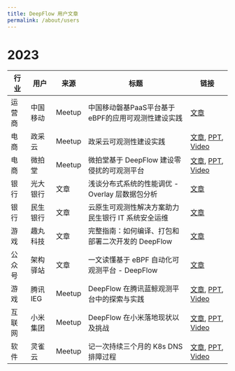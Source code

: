 ```yaml
---
title: DeepFlow 用户文章
permalink: /about/users
---
```


# 2023

| 行业   | 用户      | 来源   | 标题                                               | 链接               |
| ------ | --------- | ------ | -------------------------------------------------- | ------------------ |
| 运营商   | 中国移动    | Meetup  | 中国移动磐基PaaS平台基于eBPF的应用可观测性建设实践     | [文章](https://mp.weixin.qq.com/s/ACS4AXFUk0uCXAsVTBi2SQ) |
| 电商   | 政采云    | Meetup  | 政采云可观测性建设实践                           | [文章](https://mp.weixin.qq.com/s/P_r1LQ3HerYNBYPZPClc2g), [PPT](http://yunshan-guangzhou.oss-cn-beijing.aliyuncs.com/yunshan-ticket/pdf/7698944121a1ce331c35428be49c2975_20230921103323.pdf), [Video](https://www.bilibili.com/video/BV1Sw411e7zC) |
| 电商   | 微拍堂    | Meetup | 微拍堂基于 DeepFlow 建设零侵扰的可观测平台        | [文章](https://mp.weixin.qq.com/s/P1tsmFW_9poIScxXCdOlLg), [PPT](http://yunshan-guangzhou.oss-cn-beijing.aliyuncs.com/yunshan-ticket/pdf/ab5c0568c000db0d0669c8c6a59c3551_20230921103335.pdf), [Video](https://www.bilibili.com/video/BV1zH4y1S7zG) |
| 银行   | 光大银行  | 文章   | 浅谈分布式系统的性能调优 - Overlay 层数据包分析    | [文章](https://mp.weixin.qq.com/s/aXwH6IIjCwZYHHqtqP2NSQ) |
| 银行   | 民生银行  | 文章   | 云原生可观测性解决方案助力民生银行 IT 系统安全运维 | [文章](https://mp.weixin.qq.com/s/rcCSDZfauhDdRD32hf5oxw) |
| 游戏   | 趣丸科技  | 文章   | 完整指南：如何编译、打包和部署二次开发的 DeepFlow  | [文章](https://mp.weixin.qq.com/s/-jWYq2rTRaTueuN0sAb3lA) |
| 公众号 | 架构驿站  | 文章   | 一文读懂基于 eBPF 自动化可观测平台 - DeepFlow      | [文章](https://mp.weixin.qq.com/s/vkHsvoxJ6Ep-githtJAv7g) |
| 游戏   | 腾讯 IEG  | Meetup | DeepFlow 在腾讯蓝鲸观测平台中的探索与实践          | [文章](https://www.infoq.cn/article/raua40qhu5ejhmqb0mf3), [PPT](http://yunshan-guangzhou.oss-cn-beijing.aliyuncs.com/yunshan-ticket/pdf/1de79730a61f2f03dce9890862733cf4_20231031154518.pdf), [Video](https://www.bilibili.com/video/BV1o14y1S7iy) |
| 互联网 | 小米集团  | Meetup | DeepFlow 在小米落地现状以及挑战                    | [文章](https://mp.weixin.qq.com/s/0WMIdy1SoTYRTkU2e-PprQ), [PPT](http://yunshan-guangzhou.oss-cn-beijing.aliyuncs.com/yunshan-ticket/pdf/a1ee4bcf5678dbd276353f4b59f4aeff_20231031154555.pdf), [Video](https://www.bilibili.com/video/BV12u411h7bn) |
| 软件   | 灵雀云    | Meetup | 记一次持续三个月的 K8s DNS 排障过程                | [文章](https://mp.weixin.qq.com/s/dDfckiTaALmFYHL6Tes_SA), [PPT](http://yunshan-guangzhou.oss-cn-beijing.aliyuncs.com/yunshan-ticket/pdf/ff69a942735788d654ba3b7d5acc24c6_20231031154454.pdf), [Video](https://www.bilibili.com/video/BV13X4y147UN) |
